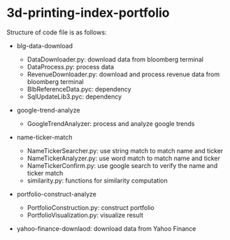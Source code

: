 # 3d-printing-index-portfolio

Structure of code file is as follows:

- blg-data-download
	- DataDownloader.py: download data from bloomberg terminal
    - DataProcess.py: process data
    - RevenueDownloader.py: download and process revenue data from bloomberg terminal
    - BlbReferenceData.pyc: dependency 
    - SqlUpdateLib3.pyc: dependency

- google-trend-analyze
	- GoogleTrendAnalyzer: process and analyze google trends

- name-ticker-match
	- NameTickerSearcher.py: use string match to match name and ticker 
    - NameTickerAnalyzer.py: use word match to match name and ticker 
    - NameTickerConfirm.py: use google search to verify the name and ticker match
    - similarity.py: functions for similarity computation

- portfolio-construct-analyze
	- PortfolioConstruction.py: construct portfolio
    - PortfolioVisualization.py: visualize result

- yahoo-finance-downlaod: download data from Yahoo Finance
